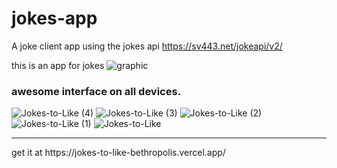 # jokes-app
A joke client app using the jokes api https://sv443.net/jokeapi/v2/

this is an app for jokes
![graphic](https://user-images.githubusercontent.com/66518866/161251041-6e007fcf-76c7-4e50-82ef-e176e15397df.png)

### awesome interface on all devices.
![Jokes-to-Like (4)](https://user-images.githubusercontent.com/66518866/161251076-7b4eced5-fa9e-4772-b5ac-8b0a0f9d7ea9.png)
![Jokes-to-Like (3)](https://user-images.githubusercontent.com/66518866/161251090-607be94a-8ce6-4ff2-8689-ef00e3494758.png)
![Jokes-to-Like (2)](https://user-images.githubusercontent.com/66518866/161251100-8495709e-3be4-4d24-964c-5f3d1bda4f0a.png)
![Jokes-to-Like (1)](https://user-images.githubusercontent.com/66518866/161251110-07c6e8b4-4b08-451f-bf02-22671275054e.png)
![Jokes-to-Like](https://user-images.githubusercontent.com/66518866/161251114-3f28468f-5231-4a6f-8679-f9574b252415.png)

<hr>
get it at https://jokes-to-like-bethropolis.vercel.app/
